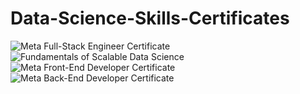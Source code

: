 # Data-Science-Skills-Certificates
<!--START_SECTION:badges-->
![Meta Full-Stack Engineer Certificate](https://images.credly.com/size/220x220/images/997d4586-e7b2-4174-9c76-5c7304953e2c/image.png)
![Fundamentals of Scalable Data Science](https://github.com/ultravioletrad/Data-Science-Skills-Certificates/assets/51322951/cf9fe273-a0c4-4f8d-bc14-17e8ecd9f1e8.png)
![Meta Front-End Developer Certificate](https://images.credly.com/size/220x220/images/e91ed0b0-842b-417f-8d2f-b07535febdda/image.png)
![Meta Back-End Developer Certificate](https://images.credly.com/size/220x220/images/4d81763c-b917-4ab9-92be-103af95c0a21/image.png)
<!--END_SECTION:badges-->
